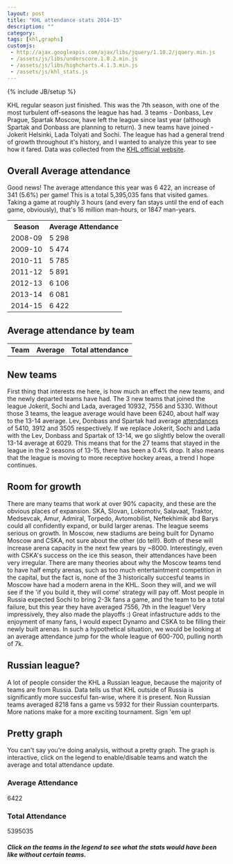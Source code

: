 ```yaml
---
layout: post
title: "KHL attendance stats 2014-15"
description: ""
category: 
tags: [khl,graphs]
customjs:
 - http://ajax.googleapis.com/ajax/libs/jquery/1.10.2/jquery.min.js
 - /assets/js/libs/underscore.1.8.2.min.js
 - /assets/js/libs/highcharts.4.1.3.min.js
 - /assets/js/khl_stats.js
---
```

{% include JB/setup %}

KHL regular season just finished. This was the 7th season, with one of the most turbulent off-seasons the league has had. 3 teams - Donbass, Lev Prague, Spartak Moscow, have left the league since last year (although Spartak and Donbass are planning to return). 3 new teams have joined - Jokerit Helsinki, Lada Tolyati and Sochi. The league has had a general trend of growth throughout it's history, and I wanted to analyze this year to see how it fared. Data was collected from the [KHL official website](http://khl.ru).

Overall Average attendance
--------------------------

Good news! The average attendance this year was 6 422, an increase of 341 (5.6%) per game! This is a total 5,395,035 fans that visited games. Taking a game at roughly 3 hours (and every fan stays until the end of each game, obviously), that's 16 million man-hours, or 1847 man-years. 

<table class="table">
  <tr>
    <th>Season</th>
    <th>Average Attendance</th>
  </tr>
  <tr>
    <td>2008-09</td>
    <td>5 298</td>
  </tr>
  <tr>
    <td>2009-10</td>
    <td>5 474</td>
  </tr>
  <tr>
    <td>2010-11</td>
    <td>5 785</td>
  </tr>
  <tr>
    <td>2011-12</td>
    <td>5 891</td>
  </tr>
  <tr>
    <td>2012-13</td>
    <td>6 106</td>
  </tr>
  <tr>
    <td>2013-14</td>
    <td>6 081</td>
  </tr>
  <tr>
    <td>2014-15</td>
    <td>6 422</td>
  </tr>
</table>

Average attendance by team
--------------------------

<table id='team_attendance' class='table'>
  <tr>
    <th>Team</th>
    <th>Average</th>
    <th>Total attendance</th>
  </tr>
</table>

New teams
-------------------

First thing that interests me here, is how much an effect the new teams, and the newly departed teams have had. The 3 new teams that joined the league Jokerit, Sochi and Lada, averaged 10932, 7556 and 5330. Without those 3 teams, the league average would have been 6240, about half way to the 13-14 average. Lev, Donbass and Spartak had average [attendances](http://hfboards.hockeysfuture.com/showthread.php?t=1571003) of 5410, 3912 and 3505 respectively. If we replace Jokerit, Sochi and Lada with the Lev, Donbass and Spartak of 13-14, we go slightly below the overall 13-14 average at 6029. This means that for the 27 teams that stayed in the league in the 2 seasons of 13-15, there has been a 0.4% drop. It also means that the league is moving to more receptive hockey areas, a trend I hope continues.

Room for growth
---------------

There are many teams that work at over 90% capacity, and these are the obvious places of expansion. SKA, Slovan, Lokomotiv, Salavaat, Traktor, Medsevcak, Amur, Admiral, Torpedo, Avtomobilist, Neftekhimik abd Barys could all confidently expand, or build larger arenas. The league seems serious on growth. In Moscow, new stadiums are being built for Dynamo Moscow and CSKA, not sure about the other (do tell!). Both of these will increase arena capacity in the next few years by ~8000. Interestingly, even with CSKA's success on the ice this season, their attendances have been very irregular. There are many theories about why the Moscow teams tend to have half empty arenas, such as too much entertaintment competition in the capital, but the fact is, none of the 3 historically succesful teams in Moscow have had a modern arena in the KHL. Soon they will, and we will see if the 'if you build it, they will come' strategy will pay off. Most people in Russia expected Sochi to bring 2-3k fans a game, and the team to be a total failure, but this year they have averaged 7556, 7th in the league! Very impressively, they also made the playoffs :) Great infastructure adds to the enjoyment of many fans, I would expect Dynamo and CSKA to be filling their newly built arenas. In such a hypothetical situation, we would be looking at an average attendance jump for the whole league of 600-700, pulling north of 7k.

Russian league?
---------------

A lot of people consider the KHL a Russian league, because the majority of teams are from Russia. Data tells us that KHL outside of Russia is significantly more succesful fan-wise, where it is present. Non Russian teams averaged 8218 fans a game vs 5932 for their Russian counterparts. More nations make for a more exciting tournament. Sign 'em up!

Pretty graph
------------

You can't say you're doing analysis, without a pretty graph. The graph is interactive, click on the legend to enable/disable teams and watch the average and total attendance update.

<div class='row'> 
  <div class='col-md-3'>
    <div class="panel panel-info">
      <div class="panel-heading">
        <h3 class="panel-title">Average Attendance</h3>
      </div>
      <div id="average_attendance" class="panel-body">
        6422
      </div>
    </div>
  </div>  
  <div class='col-md-3'>
    <div class="panel panel-default">
      <div class="panel-heading">
        <h3 class="panel-title">Total Attendance</h3>
      </div>
      <div id="total_attendance" class="panel-body">
        5395035
      </div>
    </div>  
  </div> 
  <div class='col-md-6'>
    <h5>Click on the teams in the legend to see what the stats would have been like without certain teams.</h5>
  </div>  
</div>

<div id="container" style="width:100%; height:800px;"></div>
